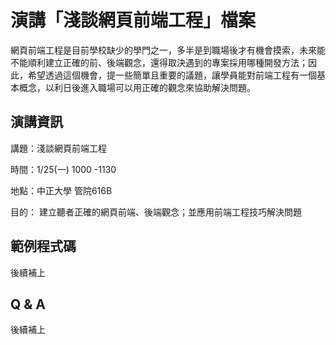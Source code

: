 ﻿# 演講「淺談網頁前端工程」檔案

網頁前端工程是目前學校缺少的學門之一，多半是到職場後才有機會摸索，未來能不能順利建立正確的前、後端觀念，還得取決遇到的專案採用哪種開發方法；因此，希望透過這個機會，提一些簡單且重要的議題，讓學員能對前端工程有一個基本概念，以利日後進入職場可以用正確的觀念來協助解決問題。

## 演講資訊
講題：淺談網頁前端工程 

時間：1/25(一) 1000 -1130 

地點：中正大學 管院616B 

目的：
建立聽者正確的網頁前端、後端觀念；並應用前端工程技巧解決問題


## 範例程式碼

後續補上


## Q & A

後續補上